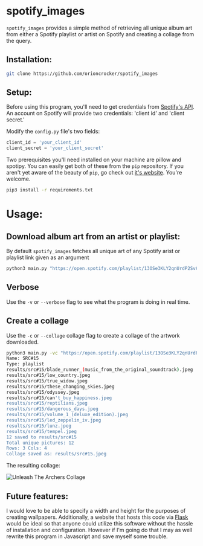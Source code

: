# spotify\_images
`spotify_images` provides a simple method of retrieving all unique album art from either a Spotify playlist or artist on Spotify and creating a collage from the query.

## Installation:
```bash
git clone https://github.com/orioncrocker/spotify_images
```

## Setup:
Before using this program, you'll need to get credentials from [Spotify's API](https://developer.spotify.com/documentation/web-api/quick-start/).
An account on Spotify will provide two credentials: 'client id' and 'client secret.'

Modify the `config.py` file's two fields:
```python
client_id = 'your_client_id'
client_secret = 'your_client_secret'
```

Two prerequisites you'll need installed on your machine are pillow and spotipy.
You can easily get both of these from the `pip` repository.
If you aren't yet aware of the beauty of `pip`, go check out [it's website](https://pypi.org/project/pip/).
You're welcome.

```bash
pip3 install -r requirements.txt
```

# Usage:

## Download album art from an artist or playlist:
By default `spotify_images` fetches all unique art of any Spotify arist or playlist link given as an argument
```bash
python3 main.py "https://open.spotify.com/playlist/13OSe3KLY2qnUrdP2Sv6j7"
```

## Verbose
Use the `-v` or `--verbose` flag to see what the program is doing in real time.

## Create a collage
Use the `-c` or `--collage` collage flag to create a collage of the artwork downloaded.

```bash
python3 main.py -vc "https://open.spotify.com/playlist/13OSe3KLY2qnUrdP2Sv6j7"
Name: SRC#15
Type: playlist
results/src#15/blade_runner_(music_from_the_original_soundtrack).jpeg
results/src#15/low_country.jpeg
results/src#15/true_widow.jpeg
results/src#15/these_changing_skies.jpeg
results/src#15/odyssey.jpeg
results/src#15/can't_buy_happiness.jpeg
results/src#15/reptilians.jpeg
results/src#15/dangerous_days.jpeg
results/src#15/volume_1_(deluxe_edition).jpeg
results/src#15/led_zeppelin_iv.jpeg
results/src#15/lunz.jpeg
results/src#15/tempel.jpeg
12 saved to results/src#15
Total unique pictures: 12
Rows: 3	Cols: 4
Collage saved as: results/src#15.jpeg
```
The resulting collage:

![Unleash The Archers Collage](examples/collage.jpeg)

## Future features:
I would love to be able to specify a width and height for the purposes of creating wallpapers.
Additionally, a website that hosts this code via [Flask](https://flask.palletsprojects.com/en/1.1.x/) 
would be ideal so that anyone could utilize this software without the hassle of installation and configuration.
However if I'm going do that I may as well rewrite this program in Javascript and save myself some trouble.
